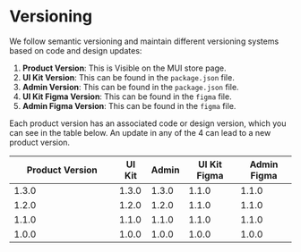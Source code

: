 # Versioning

We follow semantic versioning and maintain different versioning systems based on code and design updates:

1. **Product Version**: This is Visible on the MUI store page.
2. **UI Kit Version**: This can be found in the `package.json` file.
3. **Admin Version**: This can be found in the `package.json` file.
4. **UI Kit Figma Version**: This can be found in the `figma` file.
5. **Admin Figma Version**: This can be found in the `figma` file.

Each product version has an associated code or design version, which you can see in the table below. An update in any of the 4 can lead to a new product version.

<table><thead><tr><th width="172">Product Version</th><th>UI Kit</th><th>Admin</th><th>UI Kit Figma</th><th>Admin Figma</th></tr></thead><tbody><tr><td>1.3.0</td><td>1.3.0</td><td>1.3.0</td><td>1.1.0</td><td>1.1.0</td></tr><tr><td>1.2.0</td><td>1.2.0</td><td>1.2.0</td><td>1.1.0</td><td>1.1.0</td></tr><tr><td>1.1.0</td><td>1.1.0</td><td>1.1.0</td><td>1.1.0</td><td>1.1.0</td></tr><tr><td>1.0.0</td><td>1.0.0</td><td>1.0.0</td><td>1.0.0</td><td>1.0.0</td></tr></tbody></table>
